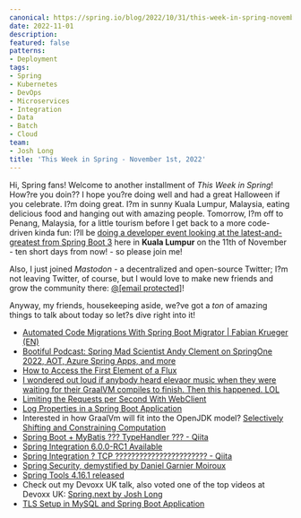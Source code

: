 ```yaml
---
canonical: https://spring.io/blog/2022/10/31/this-week-in-spring-november-1st-2022
date: 2022-11-01
description: 
featured: false
patterns:
- Deployment
tags:
- Spring
- Kubernetes
- DevOps
- Microservices
- Integration
- Data
- Batch
- Cloud
team:
- Josh Long
title: 'This Week in Spring - November 1st, 2022'
---
```


<div>
 <p>Hi, Spring fans! Welcome to another installment of <em>This Week in Spring</em>! How?re you doin?? I hope you?re doing well and had a great Halloween if you celebrate. I?m doing great. I?m in sunny Kuala Lumpur, Malaysia, eating delicious food and hanging out with amazing people. Tomorrow, I?m off to Penang, Malaysia, for a little tourism before I get back to a more code-driven kinda fun: I?ll be <a href="https://kubernetes-native-java-josh-long-developerkaki.peatix.com/">doing a developer event looking at the latest-and-greatest from Spring Boot 3</a> here in <strong>Kuala Lumpur</strong> on the 11th of November - ten short days from now! - so please join me!</p>
 <p>Also, I just joined <em>Mastodon</em> - a decentralized and open-source Twitter; I?m not leaving Twitter, of course, but I would love to make new friends and grow the community there: <a href="https://mastodon.online/@starbuxman">@<span class="__cf_email__" data-cfemail="c5b6b1a4b7a7b0bda8a4ab85a8a4b6b1aaa1aaabebaaaba9acaba0">[email&nbsp;protected]</span></a>! </p>
 <p>Anyway, my friends, housekeeping aside, we?ve got a <em>ton</em> of amazing things to talk about today so let?s dive right into it!</p>
 <ul>
  <li><a href="https://www.youtube.com/watch?v=qkgdjIsNYA0">Automated Code Migrations With Spring Boot Migrator | Fabian Krueger (EN)</a></li>
  <li><a href="https://spring.io/blog/2022/10/27/bootiful-podcast-spring-mad-scientist-andy-clement-on-springone-2022-aot-azure-spring-apps-and-more">Bootiful Podcast: Spring Mad Scientist Andy Clement on SpringOne 2022, AOT, Azure Spring Apps, and more</a></li>
  <li><a href="https://feeds.feedblitz.com/~/717387970/0/baeldung~How-to-Access-the-First-Element-of-a-Flux">How to Access the First Element of a Flux</a></li>
  <li><a href="https://twitter.com/alina_yurenko/status/1587102593851052032?s=61&amp;t=ahaeq7OhMUteRPzmYqDtKA">I wondered out loud if anybody heard elevaor music when they were waiting for their GraalVM compiles to finish. Then this happened. LOL</a></li>
  <li><a href="https://feeds.feedblitz.com/~/717425390/0/baeldung~Limiting-the-Requests-per-Second-With-WebClient">Limiting the Requests per Second With WebClient</a></li>
  <li><a href="https://feeds.feedblitz.com/~/717449636/0/baeldung~Log-Properties-in-a-Spring-Boot-Application">Log Properties in a Spring Boot Application</a></li>
  <li>Interested in how GraalVm will fit into the OpenJDK model? <a href="https://openjdk.org/projects/leyden/notes/02-shift-and-constrain">Selectively Shifting and Constraining Computation</a></li>
  <li><a href="https://qiita.com/suke_masa/items/8c879c9b20a07d7489a8">Spring Boot + MyBatis ??? TypeHandler ??? - Qiita</a></li>
  <li><a href="https://spring.io/blog/2022/10/25/spring-integration-6-0-0-rc1-available">Spring Integration 6.0.0-RC1 Available</a></li>
  <li><a href="https://qiita.com/kazuki43zoo/items/489cdd01de28dd647681">Spring Integration ? TCP ??????????????????????? - Qiita</a></li>
  <li><a href="https://www.youtube.com/watch?v=iJ2muJniikY">Spring Security, demystified by Daniel Garnier Moiroux</a></li>
  <li><a href="https://spring.io/blog/2022/10/26/spring-tools-4-16-1-released">Spring Tools 4.16.1 released</a></li>
  <li>Check out my Devoxx UK talk, also voted one of the top videos at Devoxx UK: <a href="https://www.youtube.com/watch?v=2Wnp6FdrTbI">Spring.next by Josh Long</a></li>
  <li><a href="https://feeds.feedblitz.com/~/717085636/0/baeldung~TLS-Setup-in-MySQL-and-Spring-Boot-Application">TLS Setup in MySQL and Spring Boot Application</a></li>
 </ul>
</div>

